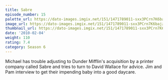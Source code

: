 ```yaml
---
title: Sabre
episode_number: 15
palette_url: https://dato-images.imgix.net/151/1471789011-sxx3PCrn7K6bajzUtY531kXtts9.jpg?ixlib=rb-1.1.0&ch=DPR%2CWidth&auto=enhance&palette=json
image_url: https://dato-images.imgix.net/151/1471789011-sxx3PCrn7K6bajzUtY531kXtts9.jpg?ixlib=rb-1.1.0&ch=DPR%2CWidth&auto=compress%2Cformat&w=500
thumbnail_url: https://dato-images.imgix.net/151/1471789011-sxx3PCrn7K6bajzUtY531kXtts9.jpg?ixlib=rb-1.1.0&ch=DPR%2CWidth&auto=enhance&w=500&h=280&fit=crop&fm=jpg
date: '2010-02-04'
weight: 110
rating: 7.4
category: Season 6
---
```


Michael has trouble adjusting to Dunder Mifflin's acquisition by a printer company called Sabre and tries to turn to David Wallace for advice. Jim and Pam interview to get their impending baby into a good daycare.